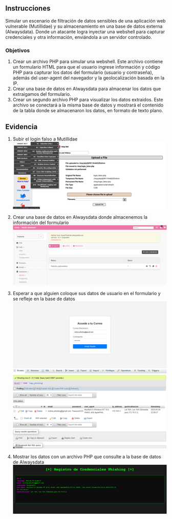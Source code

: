 ## Instrucciones
Simular un escenario de filtración de datos sensibles de una aplicación web vulnerable (Mutillidae) y su almacenamiento en una base de datos externa (Alwaysdata). Donde un atacante logra inyectar una webshell para capturar credenciales y otra información, enviándola a un servidor controlado.

### Objetivos
1. Crear un archivo PHP para simular una webshell. Este archivo contiene un formulario HTML para que el usuario ingrese información y código PHP para capturar los datos del formulario (usuario y contraseña), además del user-agent del navegador y la geolocalización basada en la IP.
2. Crear una base de datos en Alwaysdata para almacenar los datos que extraigamos del formulario.
3. Crear un segundo archivo PHP para visualizar los datos extraidos. Este archivo se conectará a la misma base de datos y mostrará el contenido de la tabla donde se almacenaron los datos, en formato de texto plano.

## Evidencia
1. Subir el login falso a Mutillidae
   ![](2_subir_archivo.png)

2. Crear una base de datos en Alwaysdata donde almacenemos la información del formulario
   ![](4_base_de_datos.png)
3. Esperar a que alguien coloque sus datos de usuario en el formulario y se refleje en la base de datos
   ![](5_formulario_phishing.png)
   ![](6_captura_datos.png)
4. Mostrar los datos con un archivo PHP que consulte a la base de datos de Alwaysdata![](7_mostrar_datos.png)

